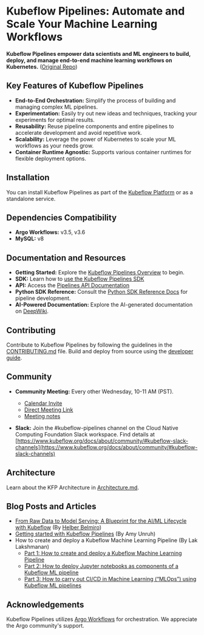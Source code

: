 # Kubeflow Pipelines: Automate and Scale Your Machine Learning Workflows

**Kubeflow Pipelines empower data scientists and ML engineers to build, deploy, and manage end-to-end machine learning workflows on Kubernetes.** ([Original Repo](https://github.com/kubeflow/pipelines))

## Key Features of Kubeflow Pipelines

*   **End-to-End Orchestration:** Simplify the process of building and managing complex ML pipelines.
*   **Experimentation:** Easily try out new ideas and techniques, tracking your experiments for optimal results.
*   **Reusability:** Reuse pipeline components and entire pipelines to accelerate development and avoid repetitive work.
*   **Scalability:** Leverage the power of Kubernetes to scale your ML workflows as your needs grow.
*   **Container Runtime Agnostic:** Supports various container runtimes for flexible deployment options.

## Installation

You can install Kubeflow Pipelines as part of the [Kubeflow Platform](https://www.kubeflow.org/docs/started/installing-kubeflow/#kubeflow-platform) or as a standalone service.

## Dependencies Compatibility

*   **Argo Workflows:** v3.5, v3.6
*   **MySQL:** v8

## Documentation and Resources

*   **Getting Started:** Explore the [Kubeflow Pipelines Overview](https://www.kubeflow.org/docs/components/pipelines/overview/) to begin.
*   **SDK:** Learn how to [use the Kubeflow Pipelines SDK](https://kubeflow-pipelines.readthedocs.io/en/stable/)
*   **API:** Access the [Pipelines API Documentation](https://www.kubeflow.org/docs/components/pipelines/reference/api/kubeflow-pipeline-api-spec/)
*   **Python SDK Reference:** Consult the [Python SDK Reference Docs](https://kubeflow-pipelines.readthedocs.io/en/stable/) for pipeline development.
*   **AI-Powered Documentation:** Explore the AI-generated documentation on [DeepWiki](https://deepwiki.com/kubeflow/pipelines).

## Contributing

Contribute to Kubeflow Pipelines by following the guidelines in the [CONTRIBUTING.md](./CONTRIBUTING.md) file. Build and deploy from source using the [developer guide](./developer_guide.md).

## Community

*   **Community Meeting:** Every other Wednesday, 10-11 AM (PST).
    *   [Calendar Invite](https://calendar.google.com/event?action=TEMPLATE&tmeid=NTdoNG5uMDBtcnJlYmdlOWt1c2lkY25jdmlfMjAxOTExMTNUMTgwMDAwWiBqZXNzaWV6aHVAZ29vZ2xlLmNvbQ&tmsrc=jessiezhu%40google.com&scp=ALL)
    *   [Direct Meeting Link](https://zoom.us/j/92607298595?pwd%3DVlKLUbiguGkbT9oKbaoDmCxrhbRop7.1&sa=D&source=calendar&ust=1736264977415448&usg=AOvVaw1EIkjFsKy0d4yQPptIJS3x)
    *   [Meeting notes](http://bit.ly/kfp-meeting-notes)

*   **Slack:** Join the #kubeflow-pipelines channel on the Cloud Native Computing Foundation Slack workspace. Find details at [https://www.kubeflow.org/docs/about/community/#kubeflow-slack-channels](https://www.kubeflow.org/docs/about/community/#kubeflow-slack-channels)

## Architecture

Learn about the KFP Architecture in [Architecture.md](docs/Architecture.md).

## Blog Posts and Articles

*   [From Raw Data to Model Serving: A Blueprint for the AI/ML Lifecycle with Kubeflow](https://blog.kubeflow.org/fraud-detection-e2e/) (By [Helber Belmiro](https://github.com/hbelmiro))
*   [Getting started with Kubeflow Pipelines](https://cloud.google.com/blog/products/ai-machine-learning/getting-started-kubeflow-pipelines) (By Amy Unruh)
*   How to create and deploy a Kubeflow Machine Learning Pipeline (By Lak Lakshmanan)
    *   [Part 1: How to create and deploy a Kubeflow Machine Learning Pipeline](https://medium.com/data-science/how-to-create-and-deploy-a-kubeflow-machine-learning-pipeline-part-1-efea7a4b650f)
    *   [Part 2: How to deploy Jupyter notebooks as components of a Kubeflow ML pipeline](https://medium.com/data-science/how-to-deploy-jupyter-notebooks-as-components-of-a-kubeflow-ml-pipeline-part-2-b1df77f4e5b3)
    *   [Part 3: How to carry out CI/CD in Machine Learning (“MLOps”) using Kubeflow ML pipelines](https://medium.com/google-cloud/how-to-carry-out-ci-cd-in-machine-learning-mlops-using-kubeflow-ml-pipelines-part-3-bdaf68082112)

## Acknowledgements

Kubeflow Pipelines utilizes [Argo Workflows](https://github.com/argoproj/argo-workflows) for orchestration. We appreciate the Argo community's support.